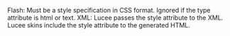 Flash: Must be a style specification in CSS format.
            Ignored if the type attribute is html or text.
            XML: Lucee passes the style attribute to the XML.
            Lucee skins include the style attribute to the
            generated HTML.